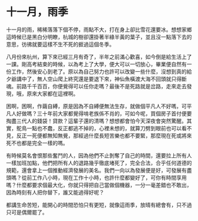 # 十一月，雨季

十一月的雨，稀稀落落下個不停，雨點不大，打在身上卻比雪花還要冰。想想家鄉這時候已是黑白分明瞭，杭城的樹卻還掛著半綠半黃的葉子，並且沒一點落下去的意思，彷彿就要這樣不生不死的捱過這個冬季。

八月份來杭州，算下來已經三月有奇了，半年之前滿心歡喜，如今倒是給生活上了一課。剛高考結束的時候，以為考上了大學，便大可以一切放心，畢業便自然有一份工作，然後安心到老了。原以為自己努力也許可以改變一些什麼，沒想到真的給夕爺講中了，無人空山爬上終究還是要退下來，神仙魚橫渡大海不回頭就只得斷魂。前路千千百百，你便覺得可以任你走嗎？最後不是死路就是岔路，走來走去發現，哦，原來大家都在這裡啊。

困啊，困啊，作繭自縛，原是因為不自縛便無法生存，就做個平凡人不好嗎，可平凡人好做嗎？三十年前大家都覺得啃老族係不肖的，可如今呢，買個房子首付便要掏盡三代人的錢袋！貸款？這輩子還的清嗎？想想都會怕今天深夜會突然驚醒。其實，鴕鳥一點也不蠢，反正都逃不掉的，心裡未想的，就算刀劈到眼前也可以看不見，反正一死便都無知無覺，那經過什麼長短苦樂也都不要緊，那麼現在死或將來死不也都是完全一樣的嗎。

有時候莫名會恨那些奮鬥的人，因為他們不止剝奪了自己的時間，還要拉上所有人一樣加班加點，他們把所有人的退路幾乎徹底堵死了，完全合法，合乎任何道德的規範，還會拿上一個推動經濟發展的美名。我們一向以為發展便是好，可發展有盡頭嗎？從前工作八小時，現在工作十小時，也許什麼都變好了，可你有時間享用嗎？什麼都要求個最大化，你就只得把自己當做個機器，一分一毫差錯也不敢出，因為時刻有人把你替下，誰又能過得好呢？

都講生命苦短，能開心的時間恐怕只有更短，就像這雨季，放晴有總會有，只不過只可是偶爾罷了。


